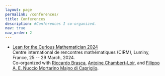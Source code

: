 ```yaml
---
layout: page
permalink: /conferences/
title: Conferences
description: #Conferences I co-organized.
nav: true
nav_order: 2
---
```


- <a href="https://conferences.cirm-math.fr/2970.html" target="_blank">Lean for the Curious Mathematician 2024</a><br>
Centre international de rencontres mathématiques (CIRM), Luminy, France, 25 -- 29 March, 2024.<br>
Co-organized with <a href="https://webusers.imj-prg.fr/~riccardo.brasca/" target="_blank">Riccardo Brasca</a>, <a href="https://webusers.imj-prg.fr/~antoine.chambert-loir/index.xhtml" target="_blank">Antoine Chambert-Loir</a>, and <a href="https://perso.univ-st-etienne.fr/nf51454h/index.html" target="_blank">Filippo A. E. Nuccio Mortarino Majno di Capriglio</a>.


